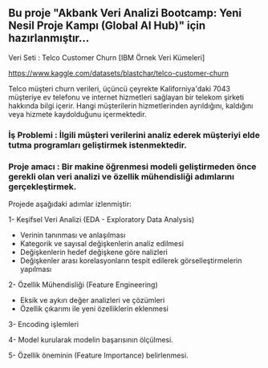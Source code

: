 ## Bu proje "Akbank Veri Analizi Bootcamp: Yeni Nesil Proje Kampı (Global AI Hub)" için hazırlanmıştır...

Veri Seti : Telco Customer Churn [IBM Örnek Veri Kümeleri]

https://www.kaggle.com/datasets/blastchar/telco-customer-churn

Telco müşteri churn verileri, üçüncü çeyrekte Kaliforniya'daki 7043 müşteriye ev telefonu ve internet hizmetleri sağlayan bir telekom şirketi hakkında bilgi içerir.
Hangi müşterilerin hizmetlerinden ayrıldığını, kaldığını veya hizmete kaydolduğunu içermektedir.




### İş Problemi : İlgili müşteri verilerini analiz ederek müşteriyi elde tutma programları geliştirmek istenmektedir.

### Proje amacı : Bir makine öğrenmesi modeli geliştirmeden önce gerekli olan veri analizi ve özellik mühendisliği adımlarını gerçekleştirmek.

Projede aşağıdaki adımlar izlenmiştir:

1- Keşifsel Veri Analizi (EDA - Exploratory Data Analysis)
*  Verinin tanınması ve anlaşılması
*  Kategorik ve sayısal değişkenlerin analiz edilmesi
*  Değişkenlerin hedef değişkene göre nalizleri
*  Değişkenler arası korelasyonların tespit edilerek görselleştirmelerin yapılması

2- Özellik Mühendisliği (Feature Engineering)
*  Eksik ve aykırı değer analizleri ve çözümleri
*  Özellik çıkarımı ile yeni özelliklerin eklenmesi
  
3- Encoding işlemleri

4- Model kurularak modelin başarısının ölçülmesi.

5- Özellik öneminin (Feature Importance) belirlenmesi.


